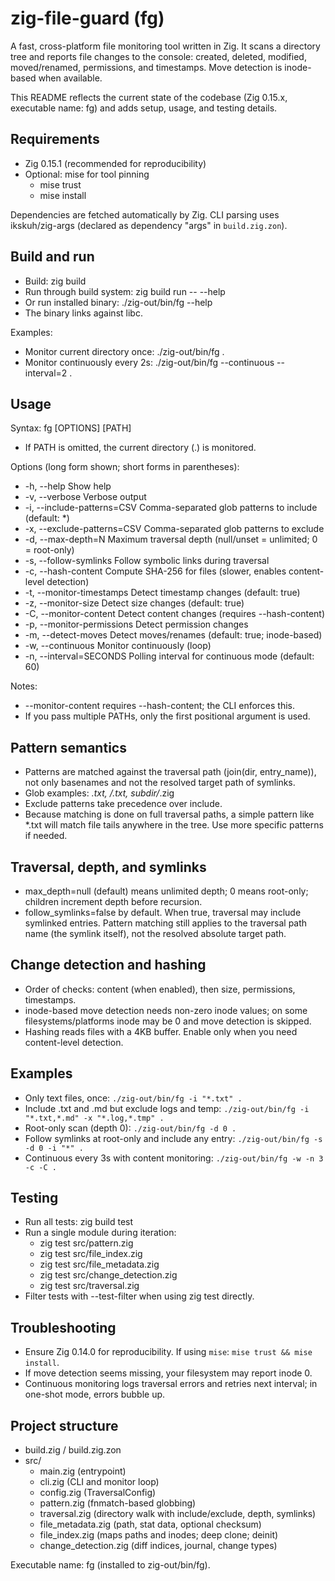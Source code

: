 # zig-file-guard (fg)

A fast, cross-platform file monitoring tool written in Zig. It scans a directory tree and reports file changes to the console: created, deleted, modified, moved/renamed, permissions, and timestamps. Move detection is inode-based when available.

This README reflects the current state of the codebase (Zig 0.15.x, executable name: fg) and adds setup, usage, and testing details.


## Requirements
- Zig 0.15.1 (recommended for reproducibility)
- Optional: mise for tool pinning
  - mise trust
  - mise install

Dependencies are fetched automatically by Zig. CLI parsing uses ikskuh/zig-args (declared as dependency "args" in `build.zig.zon`).


## Build and run
- Build: zig build
- Run through build system: zig build run -- --help
- Or run installed binary: ./zig-out/bin/fg --help
- The binary links against libc.

Examples:
- Monitor current directory once: ./zig-out/bin/fg .
- Monitor continuously every 2s: ./zig-out/bin/fg --continuous --interval=2 .


## Usage
Syntax: fg [OPTIONS] [PATH]
- If PATH is omitted, the current directory (.) is monitored.

Options (long form shown; short forms in parentheses):
- -h, --help                  Show help
- -v, --verbose               Verbose output
- -i, --include-patterns=CSV  Comma-separated glob patterns to include (default: *)
- -x, --exclude-patterns=CSV  Comma-separated glob patterns to exclude
- -d, --max-depth=N           Maximum traversal depth (null/unset = unlimited; 0 = root-only)
- -s, --follow-symlinks       Follow symbolic links during traversal
- -c, --hash-content          Compute SHA-256 for files (slower, enables content-level detection)
- -t, --monitor-timestamps    Detect timestamp changes (default: true)
- -z, --monitor-size          Detect size changes (default: true)
- -C, --monitor-content       Detect content changes (requires --hash-content)
- -p, --monitor-permissions   Detect permission changes
- -m, --detect-moves          Detect moves/renames (default: true; inode-based)
- -w, --continuous            Monitor continuously (loop)
- -n, --interval=SECONDS      Polling interval for continuous mode (default: 60)

Notes:
- --monitor-content requires --hash-content; the CLI enforces this.
- If you pass multiple PATHs, only the first positional argument is used.


## Pattern semantics
- Patterns are matched against the traversal path (join(dir, entry_name)), not only basenames and not the resolved target path of symlinks.
- Glob examples: *.txt, */*.txt, subdir/*.zig
- Exclude patterns take precedence over include.
- Because matching is done on full traversal paths, a simple pattern like *.txt will match file tails anywhere in the tree. Use more specific patterns if needed.


## Traversal, depth, and symlinks
- max_depth=null (default) means unlimited depth; 0 means root-only; children increment depth before recursion.
- follow_symlinks=false by default. When true, traversal may include symlinked entries. Pattern matching still applies to the traversal path name (the symlink itself), not the resolved absolute target path.


## Change detection and hashing
- Order of checks: content (when enabled), then size, permissions, timestamps.
- inode-based move detection needs non-zero inode values; on some filesystems/platforms inode may be 0 and move detection is skipped.
- Hashing reads files with a 4KB buffer. Enable only when you need content-level detection.


## Examples
- Only text files, once: `./zig-out/bin/fg -i "*.txt" .`
- Include .txt and .md but exclude logs and temp: `./zig-out/bin/fg -i "*.txt,*.md" -x "*.log,*.tmp" .`
- Root-only scan (depth 0): `./zig-out/bin/fg -d 0 .`
- Follow symlinks at root-only and include any entry: `./zig-out/bin/fg -s -d 0 -i "*" .`
- Continuous every 3s with content monitoring: `./zig-out/bin/fg -w -n 3 -c -C .`


## Testing
- Run all tests: zig build test
- Run a single module during iteration:
  - zig test src/pattern.zig
  - zig test src/file_index.zig
  - zig test src/file_metadata.zig
  - zig test src/change_detection.zig
  - zig test src/traversal.zig
- Filter tests with --test-filter when using zig test directly.


## Troubleshooting
- Ensure Zig 0.14.0 for reproducibility. If using `mise`: `mise trust && mise install`.
- If move detection seems missing, your filesystem may report inode 0.
- Continuous monitoring logs traversal errors and retries next interval; in one-shot mode, errors bubble up.


## Project structure
- build.zig / build.zig.zon
- src/
  - main.zig (entrypoint)
  - cli.zig (CLI and monitor loop)
  - config.zig (TraversalConfig)
  - pattern.zig (fnmatch-based globbing)
  - traversal.zig (directory walk with include/exclude, depth, symlinks)
  - file_metadata.zig (path, stat data, optional checksum)
  - file_index.zig (maps paths and inodes; deep clone; deinit)
  - change_detection.zig (diff indices, journal, change types)

Executable name: fg (installed to zig-out/bin/fg).
